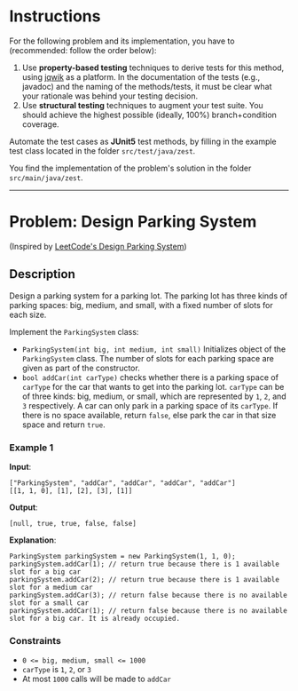 <!--NO_HARDWRAPS-->

# Instructions

For the following problem and its implementation, you have to (recommended: follow the order below):

1. Use **property-based testing** techniques to derive tests for this
method, using [jqwik](https://jqwik.net/) as a platform. In the documentation
of the tests (e.g., javadoc) and the naming of the methods/tests, it must be
clear what your rationale was behind your testing decision.
2. Use **structural testing** techniques to augment your test suite. You should achieve the highest possible (ideally, 100%) branch+condition coverage.

Automate the test cases as **JUnit5** test methods, by filling in the example test class located in the folder `src/test/java/zest`.

You find the implementation of the problem's solution in the folder `src/main/java/zest`.

---

# Problem: Design Parking System

(Inspired by [LeetCode's Design Parking System](https://leetcode.com/problems/design-parking-system/))

## Description

Design a parking system for a parking lot. The parking lot has three kinds of parking spaces: big, medium, and small, with a fixed number of slots for each size.

Implement the `ParkingSystem` class:

- `ParkingSystem(int big, int medium, int small)` Initializes object of the `ParkingSystem` class. The number of slots
  for each parking space are given as part of the constructor.
- `bool addCar(int carType)` checks whether there is a parking space of `carType` for the car that wants to get into the
  parking lot. `carType` can be of three kinds: big, medium, or small, which are represented by `1`, `2`, and `3`
  respectively. A car can only park in a parking space of its `carType`. If there is no space available, return `false`,
  else park the car in that size space and return `true`.


### Example 1

**Input**:
```
["ParkingSystem", "addCar", "addCar", "addCar", "addCar"]
[[1, 1, 0], [1], [2], [3], [1]]
```

**Output**:
```
[null, true, true, false, false]
```

**Explanation**:
```
ParkingSystem parkingSystem = new ParkingSystem(1, 1, 0);
parkingSystem.addCar(1); // return true because there is 1 available slot for a big car
parkingSystem.addCar(2); // return true because there is 1 available slot for a medium car
parkingSystem.addCar(3); // return false because there is no available slot for a small car
parkingSystem.addCar(1); // return false because there is no available slot for a big car. It is already occupied.
```

### Constraints
- `0 <= big, medium, small <= 1000`
- `carType` is `1`, `2`, or `3`
- At most `1000` calls will be made to `addCar`
